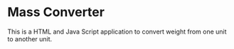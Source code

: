 # Mass Converter
This is a HTML and Java Script application to convert weight from one unit to another unit.
